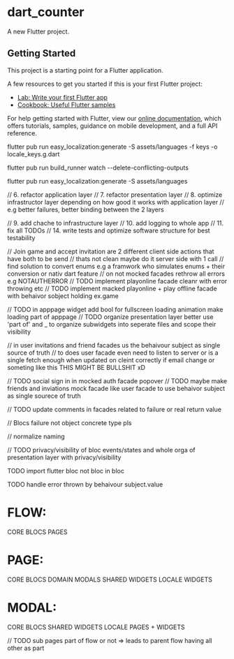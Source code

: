 # dart_counter

A new Flutter project.

## Getting Started

This project is a starting point for a Flutter application.

A few resources to get you started if this is your first Flutter project:

- [Lab: Write your first Flutter app](https://flutter.dev/docs/get-started/codelab)
- [Cookbook: Useful Flutter samples](https://flutter.dev/docs/cookbook)

For help getting started with Flutter, view our
[online documentation](https://flutter.dev/docs), which offers tutorials,
samples, guidance on mobile development, and a full API reference.

flutter pub run easy_localization:generate -S assets/languages -f keys -o locale_keys.g.dart

flutter pub run build_runner watch --delete-conflicting-outputs

flutter pub run easy_localization:generate -S assets/languages  

// 6. refactor application layer
// 7. refactor presentation layer
// 8. optimize infrastructor layer depending on how good it works with application layer
// e.g better failures, better binding between the 2 layers

// 9. add chache to infrastructure layer
// 10. add logging to whole app
// 11. fix all TODOs
// 14. write tests and optimize software structure for best testability

// Join game and accept invitation are 2 different client side actions that have both to be send
// thats not clean maybe do it server side with 1 call
// find solution to convert enums e.g a framwork who simulates enums + their conversion or nativ dart feature 
// on not mocked facades rethrow all errors  e.g NOTAUTHERROR
// TODO implement playonline facade cleanr with error throwing etc
// TODO implement macked playonline + play offline facade with behaivor sobject holding ex.game

// TODO in apppage widget add bool for fullscreen loading animation make loading part of apppage
// TODO organize presentation layer better use 'part of' and _ to organize subwidgets into seperate files and scope their visibility

// in user invitations and friend facades us the behaivour subject as single source of truth
// to does user facade even need to listen to server or is a single fetch enough when updated on cleint correctly if email change or someting like this THIS MIGHT BE BULLSHIT xD

// TODO social sign in in mocked auth facade popover
// TODO maybe make friends and inviations mock facade like user facade to use behaivor subject as single sourece of truth

// TODO update comments in facades related to failure or real return value

// Blocs failure not object concrete type pls

// normalize naming

// TODO privacy/visibility of bloc events/states and whole orga of presentation layer with privacy/visibility

TODO import flutter bloc not bloc in bloc

TODO handle error thrown by behaivour subject.value


# FLOW:
CORE
BLOCS
PAGES

# PAGE:
CORE
BLOCS
DOMAIN
MODALS
SHARED WIDGETS
LOCALE WIDGETS

# MODAL:
CORE
BLOCS
SHARED WIDGETS
LOCALE PAGES + WIDGETS

// TODO sub pages part of flow or not => leads to parent flow having all other as part